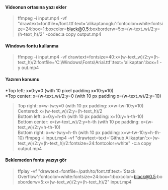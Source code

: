 #### Videonun ortasına yazı ekler

> ffmpeg -i input.mp4 -vf "drawtext=fontfile=/font.ttf:text='alikaptanoglu':fontcolor=white:fontsize=24:box=1:boxcolor=black@0.5:boxborderw=5:x=(w-text_w)/2:y=(h-text_h)/2" -codec:a copy output.mp4

#### Windows fontu kullanma
>ffmpeg -i input.mp4 -vf drawtext=fontsize=40:x=(w-text_w)/2:y=(h-text_h)/2:fontfile='C\:\\Windows\\Fonts\\Arial.ttf':text='alikaptan':box=1 -y out.mp4

#### Yazının konumu
*Top left: x=0:y=0 (with 10 pixel padding x=10:y=10)  
*Top center: x=(w-text_w)/2:y=0 (with 10 px padding x=(w-text_w)/2:y=10) 
>Top right: x=w-tw:y=0 (with 10 px padding: x=w-tw-10:y=10)  
>Centered: x=(w-text_w)/2:y=(h-text_h)/2  
>Bottom left: x=0:y=h-th (with 10 px padding: x=10:y=h-th-10)  
>Bottom center: x=(w-text_w)/2:y=h-th (with 10 px padding: x=(w-text_w)/2:y=h-th-10)  
>Bottom right: x=w-tw:y=h-th (with 10 px padding: x=w-tw-10:y=h-th-10)
>ffmpeg -i input.mp4 -vf "drawtext=text='Github Alikaptan':x=(w-text_w)/2:y=(h-text_h)/2:fontsize=24:fontcolor=white" -c:a copy output.mp4


#### Beklemeden fontu yazıyı gör
>ffplay -vf "drawtext=fontfile=/path/to/font.ttf:text='Stack Overflow':fontcolor=white:fontsize=24:box=1:boxcolor=black@0.5:boxborderw=5:x=(w-text_w)/2:y=(h-text_h)/2" input.mp4


